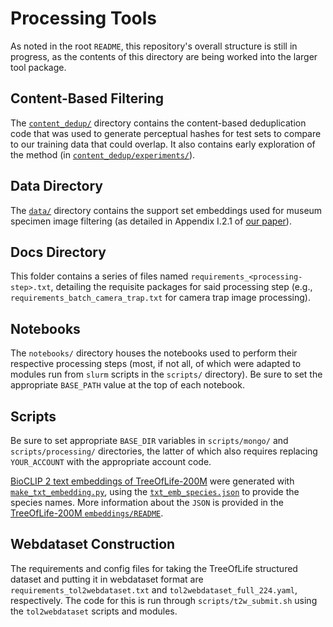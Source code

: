 # Processing Tools

As noted in the root `README`, this repository's overall structure is still in progress, as the contents of this directory are being worked into the larger tool package.

## Content-Based Filtering

The [`content_dedup/`](content_dedup) directory contains the content-based deduplication code that was used to generate perceptual hashes for test sets to compare to our training data that could overlap. It also contains early exploration of the method (in [`content_dedup/experiments/`](content_dedup/experiments)).

## Data Directory

The [`data/`](data) directory contains the support set embeddings used for museum specimen image filtering (as detailed in Appendix I.2.1 of [our paper](https://doi.org/10.48550/arXiv.2505.23883)).

## Docs Directory

This folder contains a series of files named `requirements_<processing-step>.txt`, detailing the requisite packages for said processing step (e.g., `requirements_batch_camera_trap.txt` for camera trap image processing).

## Notebooks

The `notebooks/` directory houses the notebooks used to perform their respective processing steps (most, if not all, of which were adapted to modules run from `slurm` scripts in the `scripts/` directory).
Be sure to set the appropriate `BASE_PATH` value at the top of each notebook.

## Scripts

Be sure to set appropriate `BASE_DIR` variables in `scripts/mongo/` and `scripts/processing/` directories, the latter of which also requires replacing `YOUR_ACCOUNT` with the appropriate account code.

[BioCLIP 2 text embeddings of TreeOfLife-200M](https://huggingface.co/datasets/imageomics/TreeOfLife-200M/blob/main/embeddings/txt_emb_species.npy) were generated with [`make_txt_embedding.py`](scripts/make_txt_embedding.py),  using the [`txt_emb_species.json`](https://huggingface.co/datasets/imageomics/TreeOfLife-200M/blob/main/embeddings/txt_emb_species.json) to provide the species names. More information about the `JSON` is provided in the [TreeOfLife-200M `embeddings/README`](https://huggingface.co/datasets/imageomics/TreeOfLife-200M/tree/main/embeddings/README.md).

## Webdataset Construction

The requirements and config files for taking the TreeOfLife structured dataset and putting it in webdataset format are `requirements_tol2webdataset.txt` and `tol2webdataset_full_224.yaml`, respectively. The code for this is run through `scripts/t2w_submit.sh` using the `tol2webdataset` scripts and modules.
